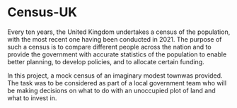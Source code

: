 # Census-UK

Every ten years, the United Kingdom undertakes a census of the population, with the most recent one having been conducted in 2021. 
The purpose of such a census is to compare different people across the nation and to provide the government with accurate statistics of the population to enable better planning,
to develop policies, and to allocate certain funding. 

In this project, a mock census of an imaginary modest townwas provided. 
The task was to be considered as part of a local government team who will be making decisions on what to do with an unoccupied plot of land and what to invest in. 
